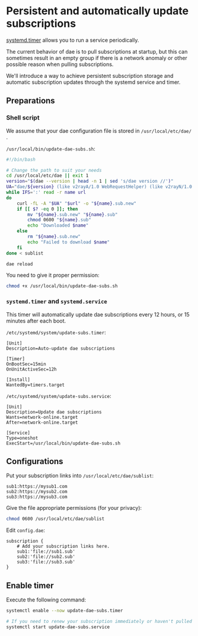 # Persistent and automatically update subscriptions

[systemd.timer](https://www.freedesktop.org/software/systemd/man/latest/systemd.timer.html) allows you to run a service periodically.

The current behavior of dae is to pull subscriptions at startup, but this can sometimes result in an empty group if there is a network anomaly or other possible reason when pulling subscriptions.

We'll introduce a way to achieve persistent subscription storage and automatic subscription updates through the systemd service and timer.

## Preparations

### Shell script

We assume that your dae configuration file is stored in `/usr/local/etc/dae/` .

`/usr/local/bin/update-dae-subs.sh`:

```sh
#!/bin/bash

# Change the path to suit your needs
cd /usr/local/etc/dae || exit 1
version="$(dae --version | head -n 1 | sed 's/dae version //')"
UA="dae/${version} (like v2rayA/1.0 WebRequestHelper) (like v2rayN/1.0 WebRequestHelper)"
while IFS=':' read -r name url
do
    curl -fL -A "$UA" "$url" -o "${name}.sub.new"
    if [[ $? -eq 0 ]]; then
        mv "${name}.sub.new" "${name}.sub"
        chmod 0600 "${name}.sub"
        echo "Downloaded $name"
    else
        rm "${name}.sub.new"
        echo "Failed to download $name"
    fi
done < sublist

dae reload
```

You need to give it proper permission:
```sh
chmod +x /usr/local/bin/update-dae-subs.sh
```

### `systemd.timer` and `systemd.service`

This timer will automatically update dae subscriptions every 12 hours, or 15 minutes after each boot.

`/etc/systemd/system/update-subs.timer`:

```systemd
[Unit]
Description=Auto-update dae subscriptions

[Timer]
OnBootSec=15min
OnUnitActiveSec=12h

[Install]
WantedBy=timers.target
```

`/etc/systemd/system/update-subs.service`:

```systemd
[Unit]
Description=Update dae subscriptions
Wants=network-online.target
After=network-online.target

[Service]
Type=oneshot
ExecStart=/usr/local/bin/update-dae-subs.sh
```

## Configurations

Put your subscription links into `/usr/local/etc/dae/sublist`:

```text
sub1:https://mysub1.com
sub2:https://mysub2.com
sub3:https://mysub3.com
```

Give the file appropriate permissions (for your privacy):

```sh
chmod 0600 /usr/local/etc/dae/sublist
```

Edit `config.dae`:

```text
subscription {
    # Add your subscription links here.
    sub1:'file://sub1.sub'
    sub2:'file://sub2.sub'
    sub3:'file://sub3.sub'
}
```

## Enable timer

Execute the following command:

```sh
systemctl enable --now update-dae-subs.timer

# If you need to renew your subscription immediately or haven't pulled a subscription before
systemctl start update-dae-subs.service
```
